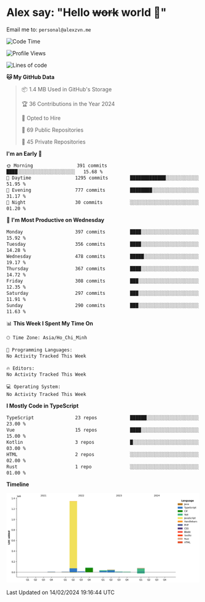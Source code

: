 # Alex say: "Hello ~~work~~ world 🐾"
Email me to: `personal@alexzvn.me`

<!--START_SECTION:waka-->
![Code Time](http://img.shields.io/badge/Code%20Time-1%2C066%20hrs%2055%20mins-blue)

![Profile Views](http://img.shields.io/badge/Profile%20Views-5-blue)

![Lines of code](https://img.shields.io/badge/From%20Hello%20World%20I%27ve%20Written-1.6%20million%20lines%20of%20code-blue)

**🐱 My GitHub Data** 

> 📦 1.4 MB Used in GitHub's Storage 
 > 
> 🏆 36 Contributions in the Year 2024
 > 
> 💼 Opted to Hire
 > 
> 📜 69 Public Repositories 
 > 
> 🔑 45 Private Repositories 
 > 
**I'm an Early 🐤** 

```text
🌞 Morning                391 commits         ████░░░░░░░░░░░░░░░░░░░░░   15.68 % 
🌆 Daytime                1295 commits        █████████████░░░░░░░░░░░░   51.95 % 
🌃 Evening                777 commits         ████████░░░░░░░░░░░░░░░░░   31.17 % 
🌙 Night                  30 commits          ░░░░░░░░░░░░░░░░░░░░░░░░░   01.20 % 
```
📅 **I'm Most Productive on Wednesday** 

```text
Monday                   397 commits         ████░░░░░░░░░░░░░░░░░░░░░   15.92 % 
Tuesday                  356 commits         ████░░░░░░░░░░░░░░░░░░░░░   14.28 % 
Wednesday                478 commits         █████░░░░░░░░░░░░░░░░░░░░   19.17 % 
Thursday                 367 commits         ████░░░░░░░░░░░░░░░░░░░░░   14.72 % 
Friday                   308 commits         ███░░░░░░░░░░░░░░░░░░░░░░   12.35 % 
Saturday                 297 commits         ███░░░░░░░░░░░░░░░░░░░░░░   11.91 % 
Sunday                   290 commits         ███░░░░░░░░░░░░░░░░░░░░░░   11.63 % 
```


📊 **This Week I Spent My Time On** 

```text
🕑︎ Time Zone: Asia/Ho_Chi_Minh

💬 Programming Languages: 
No Activity Tracked This Week

🔥 Editors: 
No Activity Tracked This Week

💻 Operating System: 
No Activity Tracked This Week
```

**I Mostly Code in TypeScript** 

```text
TypeScript               23 repos            ██████░░░░░░░░░░░░░░░░░░░   23.00 % 
Vue                      15 repos            ████░░░░░░░░░░░░░░░░░░░░░   15.00 % 
Kotlin                   3 repos             █░░░░░░░░░░░░░░░░░░░░░░░░   03.00 % 
HTML                     2 repos             ░░░░░░░░░░░░░░░░░░░░░░░░░   02.00 % 
Rust                     1 repo              ░░░░░░░░░░░░░░░░░░░░░░░░░   01.00 % 
```



**Timeline**

![Lines of Code chart](https://raw.githubusercontent.com/alexzvn/alexzvn/main/assets/bar_graph.png)


 Last Updated on 14/02/2024 19:16:44 UTC
<!--END_SECTION:waka-->
